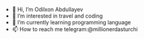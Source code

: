 - 👋 Hi, I’m Odilxon Abdullayev
- 👀 I’m interested in travel and coding
- 🌱 I’m currently learning programming language
- 📫 How to reach me telegram:@millionerdasturchi

<!---
OdilxonAbdullayev/OdilxonAbdullayev is a ✨ special ✨ repository because its `README.md` (this file) appears on your GitHub profile.
You can click the Preview link to take a look at your changes.
--->
